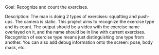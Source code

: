 Goal: Recognize and count the exercises.

Description: The man is doing 2 types of exercises: squatting and push-ups. The camera is static. This project aims to recognize the exercise type and its count. The output should be a video with the exercise name overlayed on it, and the name should be in line with current exercises. Recognition of exercise type means just distinguishing one type from another. You can also add debug information onto the screen: pose, body mask, etc.
